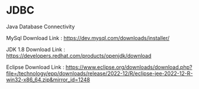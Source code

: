 # JDBC
Java Database Connectivity

MySql Download Link : https://dev.mysql.com/downloads/installer/

JDK 1.8 Download Link : https://developers.redhat.com/products/openjdk/download

Eclipse Download Link : https://www.eclipse.org/downloads/download.php?file=/technology/epp/downloads/release/2022-12/R/eclipse-jee-2022-12-R-win32-x86_64.zip&mirror_id=1248

